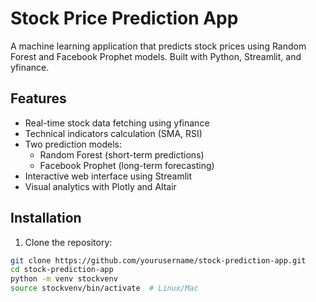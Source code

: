 # Stock Price Prediction App

A machine learning application that predicts stock prices using Random Forest and Facebook Prophet models. Built with Python, Streamlit, and yfinance.

## Features

- Real-time stock data fetching using yfinance
- Technical indicators calculation (SMA, RSI)
- Two prediction models:
  - Random Forest (short-term predictions)
  - Facebook Prophet (long-term forecasting)
- Interactive web interface using Streamlit
- Visual analytics with Plotly and Altair

## Installation

1. Clone the repository:
```bash
git clone https://github.com/yourusername/stock-prediction-app.git
cd stock-prediction-app
python -m venv stockvenv
source stockvenv/bin/activate  # Linux/Mac